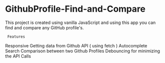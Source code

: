 # GithubProfile-Find-and-Compare
This project is created using vanilla JavaScript and using this app you can find and compare any GitHub profile's.

     Features

Responsive
Getting data from Github API ( using fetch )
Autocomplete Search
Comparison between two Github Profiles
Debouncing for minimizing the API Calls
